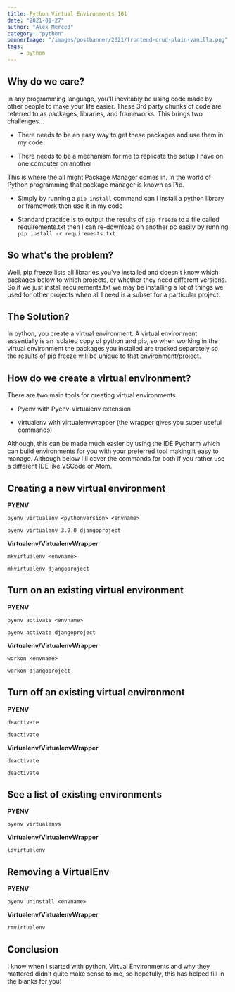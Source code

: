 ```yaml
---
title: Python Virtual Environments 101
date: "2021-01-27"
author: "Alex Merced"
category: "python"
bannerImage: "/images/postbanner/2021/frontend-crud-plain-vanilla.png"
tags:
    - python
---
```


## Why do we care?

In any programming language, you'll inevitably be using code made by other people to make your life easier. These 3rd party chunks of code are referred to as packages, libraries, and frameworks. This brings two challenges...

- There needs to be an easy way to get these packages and use them in my code

- There needs to be a mechanism for me to replicate the setup I have on one computer on another

This is where the all might Package Manager comes in. In the world of Python programming that package manager is known as Pip. 

- Simply by running a ```pip install``` command can I install a python library or framework then use it in my code

- Standard practice is to output the results of ```pip freeze``` to a file called requirements.txt then I can re-download on another pc easily by running ```pip install -r requirements.txt```

## So what's the problem?

Well, pip freeze lists all libraries you've installed and doesn't know which packages below to which projects, or whether they need different versions. So if we just install requirements.txt we may be installing a lot of things we used for other projects when all I need is a subset for a particular project.

## The Solution?

In python, you create a virtual environment. A virtual environment essentially is an isolated copy of python and pip, so when working in the virtual environment the packages you installed are tracked separately so the results of pip freeze will be unique to that environment/project.

## How do we create a virtual environment?

There are two main tools for creating virtual environments

- Pyenv with Pyenv-Virtualenv extension

- virtualenv with virtualenvwrapper (the wrapper gives you super useful commands)

Although, this can be made much easier by using the IDE Pycharm which can build environments for you with your preferred tool making it easy to manage. Although below I'll cover the commands for both if you rather use a different IDE like VSCode or Atom.

## Creating a new virtual environment

**PYENV**

``` pyenv virtualenv <pythonversion> <envname> ```

``` pyenv virtualenv 3.9.0 djangoproject ```

**Virtualenv/VirtualenvWrapper**

``` mkvirtualenv <envname> ```

``` mkvirtualenv djangoproject ```

## Turn on an existing virtual environment

**PYENV**

``` pyenv activate <envname> ```

``` pyenv activate djangoproject ```

**Virtualenv/VirtualenvWrapper**

``` workon <envname> ```

``` workon djangoproject ```

## Turn off an existing virtual environment

**PYENV**

``` deactivate  ```

``` deactivate  ```

**Virtualenv/VirtualenvWrapper**

``` deactivate  ```

``` deactivate  ```

## See a list of existing environments

**PYENV**

```pyenv virtualenvs```

**Virtualenv/VirtualenvWrapper**

``` lsvirtualenv ```

## Removing a VirtualEnv

**PYENV**

```pyenv uninstall <envname>```

**Virtualenv/VirtualenvWrapper**

``` rmvirtualenv ```


## Conclusion

I know when I started with python, Virtual Environments and why they mattered didn't quite make sense to me, so hopefully, this has helped fill in the blanks for you!
